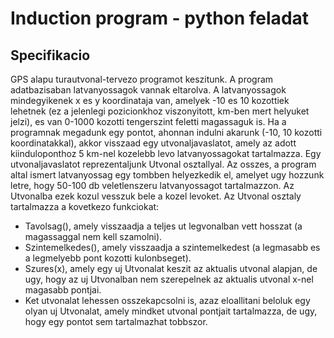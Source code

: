 # Induction program - python feladat

## Specifikacio

GPS alapu turautvonal-tervezo programot keszitunk. A program adatbazisaban latvanyossagok vannak eltarolva.
A latvanyossagok mindegyikenek x es y koordinataja van, amelyek -10 es 10 kozottiek lehetnek (ez a jelenlegi pozicionkhoz viszonyitott, km-ben mert helyuket jelzi),
es van 0-1000 kozotti tengerszint feletti magassaguk is.
Ha a programnak megadunk egy pontot, ahonnan indulni akarunk (-10, 10 kozotti koordinatakkal), akkor visszaad egy utvonaljavaslatot, amely az adott kiinduloponthoz
5 km-nel kozelebb levo latvanyossagokat tartalmazza. Egy utvonaljavaslatot reprezentaljunk Utvonal osztallyal.
Az osszes, a program altal ismert latvanyossag egy tombben helyezkedik el, amelyet ugy hozzunk letre, hogy 50-100 db veletlenszeru latvanyossagot
tartalmazzon. Az Utvonalba ezek kozul vesszuk bele a kozel levoket.
Az Utvonal osztaly tartalmazza a kovetkezo funkciokat:

- Tavolsag(), amely visszaadja a teljes ut legvonalban vett hosszat (a magassaggal nem kell szamolni).
- Szintemelkedes(), amely visszaadja a szintemelkedest (a legmasabb es a legmelyebb pont kozotti kulonbseget).
- Szures(x), amely egy uj Utvonalat keszit az aktualis utvonal alapjan, de ugy, hogy az uj Utvonalban nem szerepelnek az aktualis utvonal x-nel magasabb pontjai.
- Ket utvonalat lehessen osszekapcsolni is, azaz eloallitani beloluk egy olyan uj Utvonalat, amely mindket utvonal pontjait tartalmazza, de ugy, hogy egy pontot
  sem tartalmazhat tobbszor.
